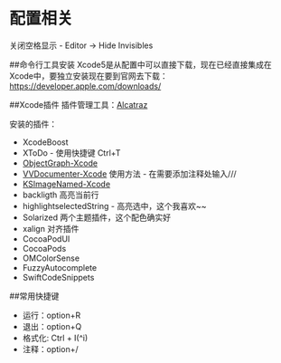 # 配置相关

关闭空格显示 - Editor -> Hide Invisibles

##命令行工具安装
Xcode5是从配置中可以直接下载，现在已经直接集成在Xcode中，要独立安装现在要到官网去下载：
https://developer.apple.com/downloads/


##Xcode插件
插件管理工具：[Alcatraz](https://github.com/supermarin/Alcatraz)

安装的插件：

- XcodeBoost
- XToDo - 使用快捷键 Ctrl+T
- [ObjectGraph-Xcode](https://github.com/vampirewalk/ObjectGraph-Xcode)
- [VVDocumenter-Xcode](https://github.com/onevcat/VVDocumenter-Xcode) 使用方法 - 在需要添加注释处输入///
- [KSImageNamed-Xcode](https://github.com/ksuther/KSImageNamed-Xcode)
- backligth 高亮当前行
- highlightselectedString - 高亮选中，这个我喜欢~~
- Solarized 两个主题插件，这个配色确实好
- xalign 对齐插件    
- CocoaPodUI
- CocoaPods              
- OMColorSense 
- FuzzyAutocomplete
- SwiftCodeSnippets



##常用快捷键
- 运行：option+R
- 退出：option+Q
- 格式化:  Ctrl + I(^i)
- 注释：option+/
